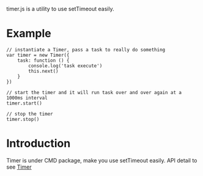 timer.js is a utility to use setTimeout easily.

# Example

    // instantiate a Timer, pass a task to really do something
    var timer = new Timer({
        task: function () {
            console.log('task execute')
            this.next()
        }
    })

    // start the timer and it will run task over and over again at a 1000ms interval
    timer.start()

    // stop the timer
    timer.stop()

# Introduction
Timer is under CMD package, make you use setTimeout easily.
API detail to see [Timer](http://valaxy.github.io/timer.js/doc/Timer.html)
